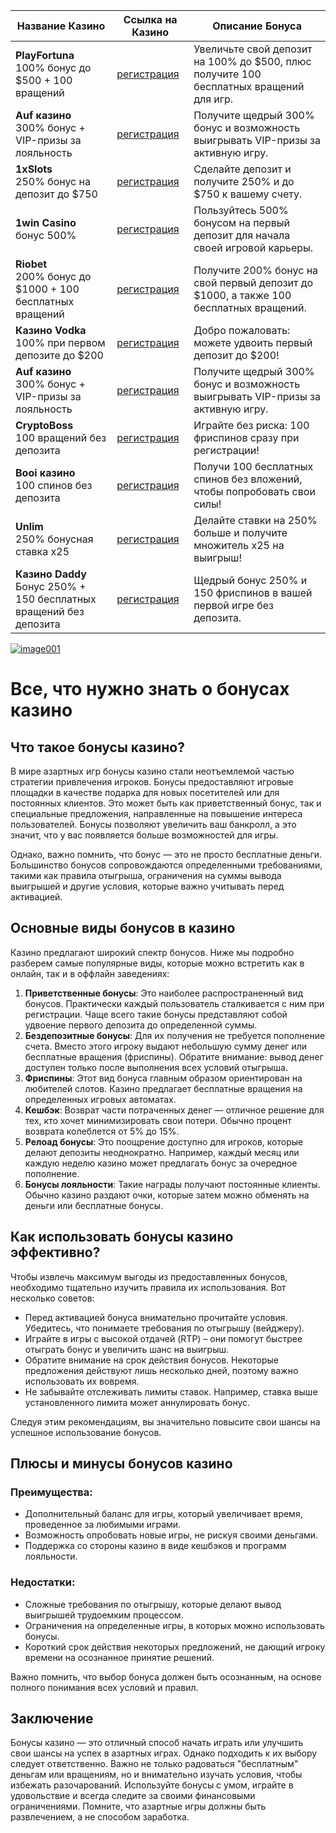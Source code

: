  <title>Бонусы казино: как выбрать и использовать</title>


<table>
    <thead>
        <tr>
            <th>Название Казино</th>
            <th>Ссылка на Казино</th>
            <th>Описание Бонуса</th>
        </tr>
    </thead>
    <tbody>
        <tr>
            <td><strong>PlayFortuna</strong><br>100% бонус до $500 + 100 вращений</td>
            <td><a href="https://fortuna-promo.net/alt/pf_gates_of_olympus_en/?4c7f26c08b749d094457154abfc9b4d9" class="btn">регистрация</a><br><a href="#" </a></td>
            <td>Увеличьте свой депозит на 100% до $500, плюс получите 100 бесплатных вращений для игр.</td>
        </tr>
        <tr>
       <td><strong>Auf казино </strong><br>300% бонус + VIP-призы за лояльность</td>
            <td><a href="https://auflink.com/d1d9117ba?registrationPromoCode=WIN300" class="btn">регистрация</a><br><a href="#" </a></td>
            <td>Получите щедрый 300% бонус и возможность выигрывать VIP-призы за активную игру.</td>
        </tr>
        <tr>
            <td><strong>1xSlots</strong><br>250% бонус на депозит до $750</td>
            <td><a href="https://unlimc.net/d3de5f285?registrationPromoCode=WIN300" class="btn">регистрация</a><br><a href="#" </a></td>
            <td>Сделайте депозит и получите 250% и до $750 к вашему счету.</td>
        </tr>
        <tr>
            <td><strong>1win Casino </strong><br>бонус 500%</td>
            <td><a href="https://1wytvn.life/casino/list?open=register#k0ok" class="btn">регистрация</a><br><a href="#" </a></td>
            <td>Пользуйтесь 500% бонусом на первый депозит для начала своей игровой карьеры.</td>
        </tr>
        <td><strong>Riobet</strong><br>200% бонус до $1000 + 100 бесплатных вращений</td>
            <td><a href="https://cutt.ly/gw0Usi4g" class="btn">регистрация</a><br><a href="#" </a></td>
            <td>Получите 200% бонус на свой первый депозит до $1000, а также 100 бесплатных вращений.</td>
        <tr>
            <td><strong>Казино Vodka </strong><br>100% при первом депозите до $200</td>
            <td><a href="https://vodka2.xyz?id=3597" class="btn">регистрация</a><br><a href="#" </a></td>
            <td>Добро пожаловать: можете удвоить первый депозит до $200!</td>
        </tr>
        <tr>
            <td><strong>Auf казино </strong><br>300% бонус + VIP-призы за лояльность</td>
            <td><a href="https://auflink.com/d1d9117ba?registrationPromoCode=WIN300" class="btn">регистрация</a><br><a href="#" </a></td>
            <td>Получите щедрый 300% бонус и возможность выигрывать VIP-призы за активную игру.</td>
        </tr>
        <tr>
            <td><strong>CryptoBoss</strong><br>100 вращений без депозита</td>
            <td><a href="https://cryptobossc.online/d86b78981?registrationPromoCode=WIN300" class="btn">регистрация</a><br><a href="#" </a></td>
            <td>Играйте без риска: 100 фриспинов сразу при регистрации!</td>
        </tr>
        <tr>
            <td><strong>Booi казино</strong><br>100 спинов без депозита</td>
            <td><a href="https://stars-flight.com/s4477f4bb" class="btn">регистрация</a><br><a href="#" </a></td>
            <td>Получи 100 бесплатных спинов без вложений, чтобы попробовать свои силы!</td>
        </tr>
        <tr>
            <td><strong>Unlim</strong><br>250% бонусная ставка x25</td>
            <td><a href="https://unlimc.net/d3de5f285?registrationPromoCode=WIN300" class="btn">регистрация</a><br><a href="#" </a></td>
            <td>Делайте ставки на 250% больше и получите множитель x25 на выигрыш!</td>
        </tr>
        <tr>
            <td><strong>Казино Daddy</strong><br>Бонус 250% + 150 бесплатных вращений без депозита</td>
            <td><a href="https://bit.ly/Daddyaff" class="btn">регистрация</a><br><a href="#"</a></td>
            <td>Щедрый бонус 250% и 150 фриспинов в вашей первой игре без депозита.</td>
        </tr>
    </tbody>
</table>


</body>
</html>


<p dir="auto"><a target="_blank" rel="noopener noreferrer" href="https://private-user-images.githubusercontent.com/190454458/391854586-e97cacd0-dc02-40db-8b9b-1dd8dce8c385.jpg?jwt=eyJhbGciOiJIUzI1NiIsInR5cCI6IkpXVCJ9.eyJpc3MiOiJnaXRodWIuY29tIiwiYXVkIjoicmF3LmdpdGh1YnVzZXJjb250ZW50LmNvbSIsImtleSI6ImtleTUiLCJleHAiOjE3MzQ2OTY3NjIsIm5iZiI6MTczNDY5NjQ2MiwicGF0aCI6Ii8xOTA0NTQ0NTgvMzkxODU0NTg2LWU5N2NhY2QwLWRjMDItNDBkYi04YjliLTFkZDhkY2U4YzM4NS5qcGc_WC1BbXotQWxnb3JpdGhtPUFXUzQtSE1BQy1TSEEyNTYmWC1BbXotQ3JlZGVudGlhbD1BS0lBVkNPRFlMU0E1M1BRSzRaQSUyRjIwMjQxMjIwJTJGdXMtZWFzdC0xJTJGczMlMkZhd3M0X3JlcXVlc3QmWC1BbXotRGF0ZT0yMDI0MTIyMFQxMjA3NDJaJlgtQW16LUV4cGlyZXM9MzAwJlgtQW16LVNpZ25hdHVyZT1iYjhiYzUwYTM5MzcwNTUwYWVlMjY0YjE3YWU1YmE3YWM3YjM4ZGVmMmM2YmJhMGViMGU2NjI3MzFhY2FjODFjJlgtQW16LVNpZ25lZEhlYWRlcnM9aG9zdCJ9.9WiS-LTgPar2-Qnk9fPlT6IIEhTbcqKJVfRCFHrLUuo"><img src="https://private-user-images.githubusercontent.com/190454458/391854586-e97cacd0-dc02-40db-8b9b-1dd8dce8c385.jpg?jwt=eyJhbGciOiJIUzI1NiIsInR5cCI6IkpXVCJ9.eyJpc3MiOiJnaXRodWIuY29tIiwiYXVkIjoicmF3LmdpdGh1YnVzZXJjb250ZW50LmNvbSIsImtleSI6ImtleTUiLCJleHAiOjE3MzQ2OTY3NjIsIm5iZiI6MTczNDY5NjQ2MiwicGF0aCI6Ii8xOTA0NTQ0NTgvMzkxODU0NTg2LWU5N2NhY2QwLWRjMDItNDBkYi04YjliLTFkZDhkY2U4YzM4NS5qcGc_WC1BbXotQWxnb3JpdGhtPUFXUzQtSE1BQy1TSEEyNTYmWC1BbXotQ3JlZGVudGlhbD1BS0lBVkNPRFlMU0E1M1BRSzRaQSUyRjIwMjQxMjIwJTJGdXMtZWFzdC0xJTJGczMlMkZhd3M0X3JlcXVlc3QmWC1BbXotRGF0ZT0yMDI0MTIyMFQxMjA3NDJaJlgtQW16LUV4cGlyZXM9MzAwJlgtQW16LVNpZ25hdHVyZT1iYjhiYzUwYTM5MzcwNTUwYWVlMjY0YjE3YWU1YmE3YWM3YjM4ZGVmMmM2YmJhMGViMGU2NjI3MzFhY2FjODFjJlgtQW16LVNpZ25lZEhlYWRlcnM9aG9zdCJ9.9WiS-LTgPar2-Qnk9fPlT6IIEhTbcqKJVfRCFHrLUuo" alt="image001" style="max-width: 100%;"></a>
      <h1>Все, что нужно знать о бонусах казино</h1>
    </header>
    <main>
        <section>
            <h2>Что такое бонусы казино?</h2>
            <p>В мире азартных игр бонусы казино стали неотъемлемой частью стратегии привлечения игроков. Бонусы предоставляют игровые площадки в качестве подарка для новых посетителей или для постоянных клиентов. Это может быть как приветственный бонус, так и специальные предложения, направленные на повышение интереса пользователей. Бонусы позволяют увеличить ваш банкролл, а это значит, что у вас появляется больше возможностей для игры.</p>
            <p>Однако, важно помнить, что бонус — это не просто бесплатные деньги. Большинство бонусов сопровождаются определенными требованиями, такими как правила отыгрыша, ограничения на суммы вывода выигрышей и другие условия, которые важно учитывать перед активацией.</p>
        </section>
        <section>
            <h2>Основные виды бонусов в казино</h2>
            <p>Казино предлагают широкий спектр бонусов. Ниже мы подробно разберем самые популярные виды, которые можно встретить как в онлайн, так и в оффлайн заведениях:</p>
            <ol>
                <li><strong>Приветственные бонусы</strong>: Это наиболее распространенный вид бонусов. Практически каждый пользователь сталкивается с ним при регистрации. Чаще всего такие бонусы представляют собой удвоение первого депозита до определенной суммы.</li>
                <li><strong>Бездепозитные бонусы</strong>: Для их получения не требуется пополнение счета. Вместо этого игроку выдают небольшую сумму денег или бесплатные вращения (фриспины). Обратите внимание: вывод денег доступен только после выполнения всех условий отыгрыша.</li>
                <li><strong>Фриспины</strong>: Этот вид бонуса главным образом ориентирован на любителей слотов. Казино предлагает бесплатные вращения на определенных игровых автоматах.</li>
                <li><strong>Кешбэк</strong>: Возврат части потраченных денег — отличное решение для тех, кто хочет минимизировать свои потери. Обычно процент возврата колеблется от 5% до 15%.</li>
                <li><strong>Релоад бонусы</strong>: Это поощрение доступно для игроков, которые делают депозиты неоднократно. Например, каждый месяц или каждую неделю казино может предлагать бонус за очередное пополнение.</li>
                <li><strong>Бонусы лояльности</strong>: Такие награды получают постоянные клиенты. Обычно казино раздают очки, которые затем можно обменять на деньги или бесплатные бонусы.</li>
            </ol>
        </section>
        <section>
            <h2>Как использовать бонусы казино эффективно?</h2>
            <p>Чтобы извлечь максимум выгоды из предоставленных бонусов, необходимо тщательно изучить правила их использования. Вот несколько советов:</p>
            <ul>
                <li>Перед активацией бонуса внимательно прочитайте условия. Убедитесь, что понимаете требования по отыгрышу (вейджеру).</li>
                <li>Играйте в игры с высокой отдачей (RTP) – они помогут быстрее отыграть бонус и увеличить шанс на выигрыш.</li>
                <li>Обратите внимание на срок действия бонусов. Некоторые предложения действуют лишь несколько дней, поэтому важно использовать их вовремя.</li>
                <li>Не забывайте отслеживать лимиты ставок. Например, ставка выше установленного лимита может аннулировать бонус.</li>
            </ul>
            <p>Следуя этим рекомендациям, вы значительно повысите свои шансы на успешное использование бонусов.</p>
        </section>
        <section>
            <h2>Плюсы и минусы бонусов казино</h2>
            <h3>Преимущества:</h3>
            <ul>
                <li>Дополнительный баланс для игры, который увеличивает время, проведенное за любимыми играми.</li>
                <li>Возможность опробовать новые игры, не рискуя своими деньгами.</li>
                <li>Поддержка со стороны казино в виде кешбэков и программ лояльности.</li>
            </ul>
            <h3>Недостатки:</h3>
            <ul>
                <li>Сложные требования по отыгрышу, которые делают вывод выигрышей трудоемким процессом.</li>
                <li>Ограничения на определенные игры, в которых можно использовать бонусы.</li>
                <li>Короткий срок действия некоторых предложений, не дающий игроку времени на осознанное принятие решений.</li>
            </ul>
            <p>Важно помнить, что выбор бонуса должен быть осознанным, на основе полного понимания всех условий и правил.</p>
        </section>
        <section>
            <h2>Заключение</h2>
            <p>Бонусы казино — это отличный способ начать играть или улучшить свои шансы на успех в азартных играх. Однако подходить к их выбору следует ответственно. Важно не только радоваться "бесплатным" деньгам или вращениям, но и внимательно изучать условия, чтобы избежать разочарований. Используйте бонусы с умом, играйте в удовольствие и всегда следите за своими финансовыми ограничениями. Помните, что азартные игры должны быть развлечением, а не способом заработка.</p>
        </section>
